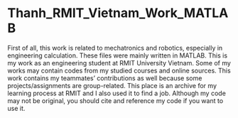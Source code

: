 # Thanh_RMIT_Vietnam_Work_MATLAB
First of all, this work is related to mechatronics and robotics, especially in engineering calculation.
These files were mainly written in MATLAB.
This is my work as an engineering student at RMIT University Vietnam. Some of my works may contain codes from my studied courses and online sources.
This work contains my teammates’ contributions as well because some projects/assignments are group-related.
This place is an archive for my learning process at RMIT and I also used it to find a job. 
Although my code may not be original, you should cite and reference my code if you want to use it.

